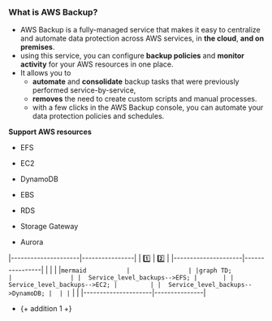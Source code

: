 ### What is AWS Backup?
- AWS Backup is a fully-managed service that makes it easy to centralize and automate data protection across AWS services, in **the cloud**, **and on premises**. 
- using this service, you can configure **backup policies** and **monitor activity** for your AWS resources in one place. 
- It allows you to 
  - **automate** and **consolidate** backup tasks that were previously performed service-by-service, 
  - **removes** the need to create custom scripts and manual processes. 
  - with a few clicks in the AWS Backup console, you can automate your data protection policies and schedules.

**Support AWS resources**
- EFS
- EC2
- DynamoDB

- EBS
- RDS
- Storage Gateway
- Aurora

|---------------------|----------------|
| :one:               | :two:          |
|---------------------|----------------|
|                     |                |
|```mermaid           |                |
|graph TD;            |                |
|  Service_level_backups-->EFS; |       |
|  Service_level_backups-->EC2; |         |
|  Service_level_backups-->DynamoDB; |  |
|```        |               |
|---------------------|---------------|
- {+ addition 1 +}